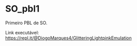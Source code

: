 # SO_pbl1
Primeiro PBL de SO.

Link executável: https://repl.it/@DiogoMarques4/GlitteringLightpinkEmulation
